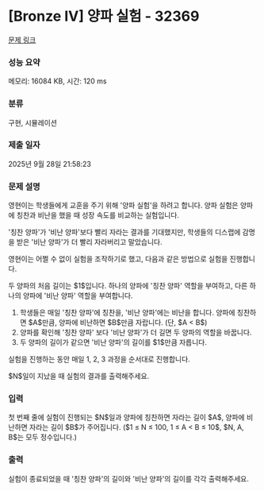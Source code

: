 # [Bronze IV] 양파 실험 - 32369 

[문제 링크](https://www.acmicpc.net/problem/32369) 

### 성능 요약

메모리: 16084 KB, 시간: 120 ms

### 분류

구현, 시뮬레이션

### 제출 일자

2025년 9월 28일 21:58:23

### 문제 설명

<p>영현이는 학생들에게 교훈을 주기 위해 '양파 실험'을 하려고 합니다. 양파 실험은 양파에 칭찬과 비난을 했을 때 성장 속도를 비교하는 실험입니다.</p>

<p>'칭찬 양파'가 '비난 양파'보다 빨리 자라는 결과를 기대했지만, 학생들의 디스랩에 감명을 받은 '비난 양파'가 더 빨리 자라버리고 말았습니다.</p>

<p>영현이는 어쩔 수 없이 실험을 조작하기로 했고, 다음과 같은 방법으로 실험을 진행합니다.</p>

<p>두 양파의 처음 길이는 $1$입니다. 하나의 양파에 '칭찬 양파' 역할을 부여하고, 다른 하나의 양파에 '비난 양파' 역할을 부여합니다.</p>

<ol>
	<li>학생들은 매일 '칭찬 양파'에 칭찬을, '비난 양파'에는 비난을 합니다. 양파에 칭찬하면 $A$만큼, 양파에 비난하면 $B$만큼 자랍니다. (단, $A < B$)</li>
	<li>양파를 확인해 '칭찬 양파' 보다 '비난 양파'가 더 길면 두 양파의 역할을 바꿉니다.</li>
	<li>두 양파의 길이가 같으면 '비난 양파'의 길이를 $1$만큼 자릅니다.</li>
</ol>

<p>실험을 진행하는 동안 매일 1, 2, 3 과정을 순서대로 진행합니다.</p>

<p>$N$일이 지났을 때 실험의 결과를 출력해주세요.</p>

### 입력 

 <p>첫 번째 줄에 실험이 진행되는 $N$일과 양파에 칭찬하면 자라는 길이 $A$, 양파에 비난하면 자라는 길이 $B$가 주어집니다. ($1 ≤ N ≤ 100, 1 ≤ A < B ≤ 10$, $N, A, B$는 모두 정수입니다.)</p>

### 출력 

 <p>실험이 종료되었을 때 '칭찬 양파'의 길이와 '비난 양파'의 길이를 각각 출력해주세요.</p>

